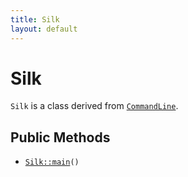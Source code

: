 ```yaml
---
title: Silk
layout: default
---
```


# Silk

<code>Silk</code> is a class derived from <code><a href="CommandLine">CommandLine</a></code>.

## Public Methods

* <code><a href="Silk%3A%3Amain">Silk::main</a>()</code>

